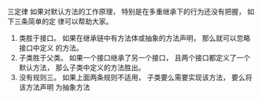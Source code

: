 三定律 如果对默认方法的工作原理， 特别是在多重继承下的行为还没有把握， 如下三条简单的定 律可以帮助大家。

  1. 类胜于接口。 如果在继承链中有方法体或抽象的方法声明， 那么就可以忽略接口中定义 的方法。 
  2. 子类胜于父类。 如果一个接口继承了另一个接口， 且两个接口都定义了一个默认方法， 那么子类中定义的方法胜出。
  3. 没有规则三。 如果上面两条规则不适用， 子类要么需要实现该方法， 要么将该方法声明 为抽象方法    